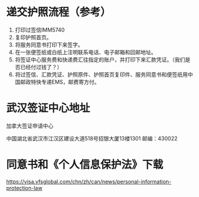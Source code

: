 # 递交护照流程（参考）

1. 打印过签信IMM5740
2. 复印护照首页。
3. 将服务同意书打印下来签字。
4. 在一张便签纸或白纸上注明联系电话、电子邮箱和回邮地址。
5. 将签证中心服务费和快递费汇往指定的账户，并打印下来汇款凭证。（我们是否已经付过钱了？）
6. 将过签信、汇款凭证、护照原件、护照首页复印件、服务同意书和便签纸用中国邮政特快专递EMS，邮费寄方付。

# 武汉签证中心地址
加拿大签证申请中心

中国湖北省武汉市江汉区建设大道518号招银大厦13楼1301 邮编：430022

# 同意书和《个人信息保护法》下载
https://visa.vfsglobal.com/chn/zh/can/news/personal-information-protection-law
